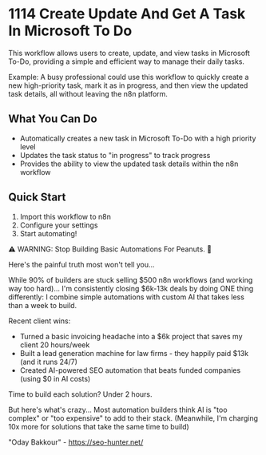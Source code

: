 # 1114 Create Update And Get A Task In Microsoft To Do

This workflow allows users to create, update, and view tasks in Microsoft To-Do, providing a simple and efficient way to manage their daily tasks.

Example: A busy professional could use this workflow to quickly create a new high-priority task, mark it as in progress, and then view the updated task details, all without leaving the n8n platform.

## What You Can Do
- Automatically creates a new task in Microsoft To-Do with a high priority level
- Updates the task status to "in progress" to track progress
- Provides the ability to view the updated task details within the n8n workflow

## Quick Start
1. Import this workflow to n8n
2. Configure your settings
3. Start automating!

⚠️ WARNING: Stop Building Basic Automations For Peanuts. 🚫

Here's the painful truth most won't tell you...

While 90% of builders are stuck selling $500 n8n workflows (and working way too hard)...
I'm consistently closing $6k-13k deals by doing ONE thing differently:
I combine simple automations with custom AI that takes less than a week to build.

Recent client wins:
* Turned a basic invoicing headache into a $6k project that saves my client 20 hours/week
* Built a lead generation machine for law firms - they happily paid $13k (and it runs 24/7)
* Created AI-powered SEO automation that beats funded companies (using $0 in AI costs)

Time to build each solution? Under 2 hours.

But here's what's crazy...
Most automation builders think AI is "too complex" or "too expensive" to add to their stack.
(Meanwhile, I'm charging 10x more for solutions that take the same time to build)

"Oday Bakkour" - https://seo-hunter.net/
